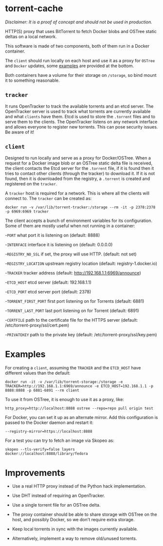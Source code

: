 torrent-cache
===============

*Disclaimer: It is a proof of concept and should not be used in production.*

HTTP(S) proxy that uses BitTorrent to fetch Docker blobs and OSTree
static deltas on a local network.

This software is made of two components, both of them run in a Docker container.

The `client` should run locally on each host and use it as a proxy for
`OSTree` and `Docker` updates, some [examples](#examples) are provided at the
bottom.

Both containers have a volume for their storage on `/storage`, so
bind mount it to something reasonable.

## `tracker`
It runs OpenTracker to track the available torrents and an etcd
server.  The OpenTracker server is used to track what torrents are
currently available and what `clients` have them.  Etcd is used to store
the `.torrent` files and to serve them to the clients.
The OpenTracker listens on any network interface and allows everyone
to register new torrents.  This can pose security issues.  Be aware of
it!

## `client`
Designed to run locally and serve as a proxy for Docker/OSTree.  When
a request for a Docker image blob or an OSTree static delta file is
received, the client contacts the Etcd server for the `.torrent` file,
if it is found then it tries to contact other clients (through the
tracker) to download it.
If it is not found, then it is downloaded from the registry, a
`.torrent` is created and registered on the `tracker`.

A `tracker` host is required for a network.  This is where all the
clients will connect to.  The `tracker` can be created as:

`docker run -v /var/lib/torrent-tracker:/storage --rm -it -p 2378:2378 -p 6969:6969 tracker`

The client accepts a bunch of environment variables for its
configuration. Some of them are mostly useful when not running in a
container:

-`PORT` what port it is listening on (default: 8888)

-`INTERFACE` interface it is listening on (default: 0.0.0.0)

-`REGISTRY_NO_SSL` if set, the proxy will use HTTP. (default: not set)

-`REGISTRY_LOCATION` upstream registry location (default: registry-1.docker.io)

-`TRACKER`  tracker address (default: http://192.168.1.1:6969/announce)

-`ETCD_HOST` etcd server (default: 192.168.1.1)

-`ETCD_PORT` etcd server port (default: 2378)

-`TORRENT_FIRST_PORT` first port listening on for Torrents (default: 6881)

-`TORRENT_LAST_PORT` last port listening on for Torrent (default: 6891)

-`CERTFILE` path to the certificate file for the HTTPS server (default: /etc/torrent-proxy/ssl/cert.pem)

-`PRIVATEKEY` path to the private key (default: /etc/torrent-proxy/ssl/key.pem)

# Examples

For creating a `client`, assuming the `TRACKER` and the `ETCD_HOST` have
different values than the default:

`docker run -it -v /var/lib/torrent-storage:/storage -e TRACKER=http://192.168.1.1:6969/announce -e ETCD_HOST=192.168.1.1 -p 8888:8888 -p 6881-6891 --rm client`

To use it from OSTree, it is enough to use it as a proxy, like:

`http_proxy=http://localhost:8888 ostree --repo=repo pull origin test`

For Docker, you can set it up as an alternate mirror.  Add this configuration is passed to the Docker daemon and restart it:

`--registry-mirror=https://localhost:8888`

For a test you can try to fetch an image via Skopeo as:

`skopeo --tls-verify=false layers docker://localhost:8888/library/fedora`

# Improvements

- Use a real HTTP proxy instead of the Python hack implementation.

- Use DHT instead of requiring an OpenTracker.

- Use a single torrent file for an OSTree delta.

- The proxy container should be able to share storage with OSTree on
  the host, and possibly Docker, so we don't require extra storage.

- Keep local torrents in sync with the images currently available.

- Alternatively, implement a way to remove old/unused torrents.
